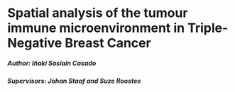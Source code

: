 # Spatial analysis of the tumour immune microenvironment in Triple-Negative Breast Cancer

##### Author: Iñaki Sasiain Casado
##### Supervisors: Johan Staaf and Suze Roostee